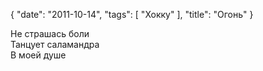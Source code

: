 {
   "date": "2011-10-14",
   "tags": [
      "Хокку"
   ],
   "title": "Огонь"
}

Не страшась боли  
Танцует саламандра  
В моей душе
